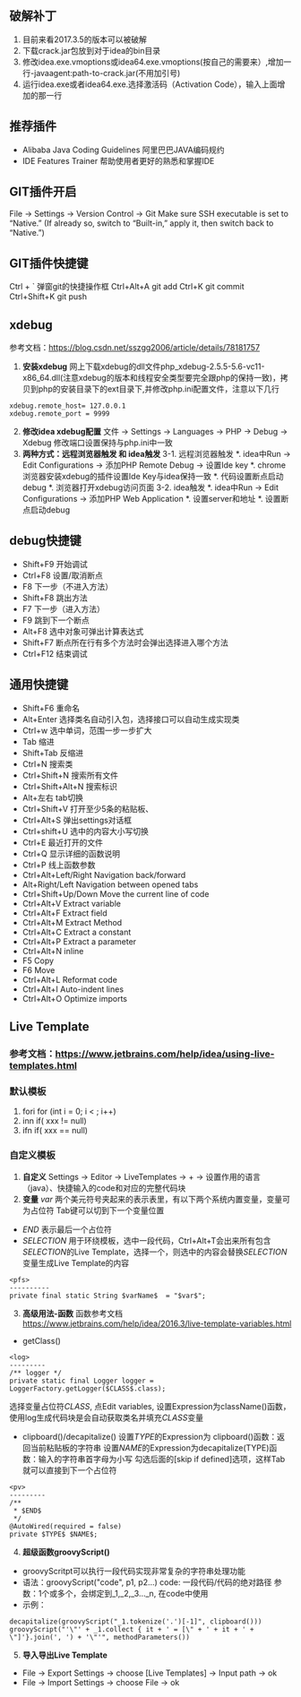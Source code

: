## 破解补丁
1. 目前来看2017.3.5的版本可以被破解
2. 下载crack.jar包放到对于idea的bin目录
3. 修改idea.exe.vmoptions或idea64.exe.vmoptions(按自己的需要来）,增加一行-javaagent:path-to-crack.jar(不用加引号)
4. 运行idea.exe或者idea64.exe.选择激活码（Activation Code），输入上面增加的那一行

## **推荐插件**
* Alibaba Java Coding Guidelines 阿里巴巴JAVA编码规约
* IDE Features Trainer 帮助使用者更好的熟悉和掌握IDE

## **GIT插件开启**
File -> Settings -> Version Control -> Git
Make sure SSH executable is set to “Native.” (If already so, switch to “Built-in,” apply it, then switch back to “Native.”)

## **GIT插件快捷键**
Ctrl + `    弹窗git的快捷操作框
Ctrl+Alt+A  git add
Ctrl+K      git commit
Ctrl+Shift+K git push


## **xdebug**
参考文档：https://blog.csdn.net/sszgg2006/article/details/78181757
1. **安装xdebug**
网上下载xdebug的dll文件php_xdebug-2.5.5-5.6-vc11-x86_64.dll(注意xdebug的版本和线程安全类型要完全跟php的保持一致)，拷贝到php的安装目录下的ext目录下,并修改php.ini配置文件，注意以下几行
```
xdebug.remote_host= 127.0.0.1
xdebug.remote_port = 9999
```
2. **修改idea xdebug配置**
文件 -> Settings -> Languages -> PHP -> Debug -> Xdebug
修改端口设置保持与php.ini中一致
3. **两种方式：远程浏览器触发 和 idea触发**
3-1. 远程浏览器触发
*. idea中Run -> Edit Configurations -> 添加PHP Remote Debug -> 设置Ide key
*. chrome浏览器安装xdebug的插件设置Ide Key与idea保持一致
*. 代码设置断点启动debug
*. 浏览器打开xdebug访问页面
3-2. idea触发
*. idea中Run -> Edit Configurations -> 添加PHP Web Application
*. 设置server和地址
*. 设置断点启动debug

## **debug快捷键**
* Shift+F9  开始调试
* Ctrl+F8 设置/取消断点
* F8  下一步（不进入方法）
* Shift+F8 跳出方法
* F7  下一步（进入方法）
* F9  跳到下一个断点
* Alt+F8 选中对象可弹出计算表达式
* Shift+F7  断点所在行有多个方法时会弹出选择进入哪个方法
* Ctrl+F12 结束调试

## **通用快捷键**
* Shift+F6  重命名
* Alt+Enter 选择类名自动引入包，选择接口可以自动生成实现类
* Ctrl+w 选中单词，范围一步一步扩大
* Tab 缩进
* Shift+Tab 反缩进
* Ctrl+N 搜索类
* Ctrl+Shift+N  搜索所有文件
* Ctrl+Shift+Alt+N 搜索标识
* Alt+左右  tab切换
* Ctrl+Shift+V 打开至少5条的粘贴板、
* Ctrl+Alt+S 弹出settings对话框
* Ctrl+shift+U 选中的内容大小写切换
* Ctrl+E 最近打开的文件
* Ctrl+Q 显示详细的函数说明
* Ctrl+P 线上函数参数
* Ctrl+Alt+Left/Right Navigation back/forward
* Alt+Right/Left Navigation between opened tabs
* Ctrl+Shift+Up/Down Move the current line of code
* Ctrl+Alt+V Extract variable
* Ctrl+Alt+F Extract field
* Ctrl+Alt+M Extract Method
* Ctrl+Alt+C Extract a constant
* Ctrl+Alt+P Extract a parameter
* Ctrl+Alt+N inline
* F5 Copy
* F6 Move
* Ctrl+Alt+L Reformat code
* Ctrl+Alt+I Auto-indent lines
* Ctrl+Alt+O Optimize imports


## **Live Template**
### 参考文档：https://www.jetbrains.com/help/idea/using-live-templates.html
### 默认模板
1. fori   for (int i = 0; i < ; i++)
2. inn    if( xxx != null)
3. ifn    if( xxx == null)
### 自定义模板
1. **自定义**
Settings -> Editor -> LiveTemplates -> +  -> 设置作用的语言（java）、快捷输入的code和对应的完整代码块
2. **变量**
$var$ 两个美元符号夹起来的表示表里，有以下两个系统内置变量，变量可为占位符
Tab键可以切到下一个变量位置
* $END$ 表示最后一个占位符
* $SELECTION$ 用于环绕模板，选中一段代码，Ctrl+Alt+T会出来所有包含$SELECTION$的Live Template，选择一个，则选中的内容会替换$SELECTION$变量生成Live Template的内容
```
<pfs>
----------
private final static String $varName$  = "$var$";
```
3. **高级用法-函数**
函数参考文档 https://www.jetbrains.com/help/idea/2016.3/live-template-variables.html

* getClass()
```
<log>
---------
/** logger */
private static final Logger logger = LoggerFactory.getLogger($CLASS$.class);
```
选择变量占位符$CLASS$, 点Edit variables, 设置Expression为className()函数，使用log生成代码块是会自动获取类名并填充$CLASS$变量

* clipboard()/decapitalize()
设置$TYPE$的Expression为 clipboard()函数：返回当前粘贴板的字符串
设置$NAME$的Expression为decapitalize(TYPE)函数：输入的字符串首字母为小写
勾选后面的[skip if defined]选项，这样Tab就可以直接到下一个占位符

```
<pv>
---------
/**
 * $END$
 */
@AutoWired(required = false)
private $TYPE$ $NAME$;
```
4. **超级函数groovyScript()**

* groovyScritpt可以执行一段代码实现非常复杂的字符串处理功能
* 语法：groovyScript("code", p1, p2...)
  code: 一段代码/代码的绝对路径
  参数：1个或多个，会绑定到_1,_2,_3..._n, 在code中使用
* 示例：

```
decapitalize(groovyScript("_1.tokenize('.')[-1]", clipboard()))
groovyScript("'\"' + _1.collect { it + ' = [\" + ' + it + ' + \"]'}.join(', ') + '\"'", methodParameters())
```
5. **导入导出Live Template**

* File -> Export Settings -> choose [Live Templates] -> Input path -> ok
* File -> Import Settings -> choose File -> ok
